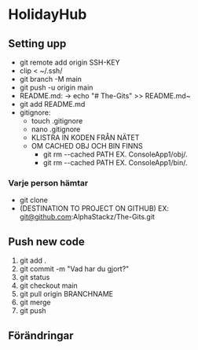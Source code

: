 # HolidayHub

## Setting upp
- git remote add origin SSH-KEY
- clip < ~/.ssh/
- git branch -M main
- git push -u origin main
- README.md: -> echo "# The-Gits" >> README.md~
- git add README.md
- gitignore:
    - touch .gitignore
    - nano .gitignore
    - KLISTRA IN KODEN FRÅN NÄTET
    - OM CACHED OBJ OCH BIN FINNS
        - git rm --cached PATH EX. ConsoleApp1/obj/.
        - git rm --cached PATH EX. ConsoleApp1/bin/.

### Varje person hämtar
- git clone
- (DESTINATION TO PROJECT ON GITHUB) EX: git@github.com:AlphaStackz/The-Gits.git

## Push new code
1. git add .
2. git commit -m "Vad har du gjort?"
3. git status
4. git checkout main
5. git pull origin BRANCHNAME
6. git merge
7. git push

## Förändringar



